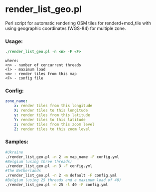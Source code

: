 # render_list_geo.pl
Perl script for automatic rendering OSM tiles for renderd+mod_tile with using geographic coordinates (WGS-84) for multiple zone.

### Usage:
```perl
./render_list_geo.pl -n <n> -F <F>
```
```
where:
<n> - number of concurrent threads
<l> - maximum load
<m> - render tiles from this map
<F> - config file
```
### Config:
```yaml
zone_name:
    x: render tiles from this longitude
    X: render tiles to this longitude
    y: render tiles from this latitude
    Y: render tiles to this latitude
    z: render tiles from this zoom level
    Z: render tiles to this zoom level
```
### Samples:
```bash
#Ukraine
./render_list_geo.pl -n 2 -m map_name -F config.yml
#Belgium (using three threads)
./render_list_geo.pl -n 3 -F config.yml
#The Netherlands
./render_list_geo.pl -n 2 -m default -F config.yml
#Belgium (using 25 threads and a maximum load of 40)
./render_list_geo.pl -n 25 -l 40 -F config.yml
```
